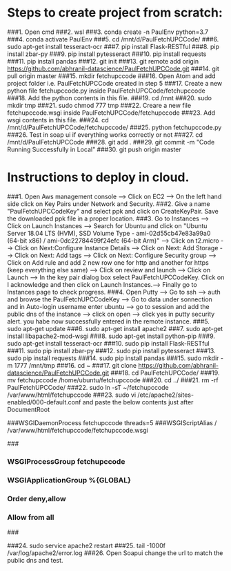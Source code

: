 # Steps to create project from scratch:
###1. Open cmd
###2. wsl
###3. conda create -n PaulEnv python=3.7
###4. conda activate PaulEnv
###5. cd /mnt/d/PaulFetchUPCCode/
###6. sudo apt-get install tesseract-ocr
###7. pip install Flask-RESTful
###8. pip install zbar-py
###9. pip install pytesseract
###10. pip install requests
###11. pip install pandas
###12. git init
###13. git remote add origin https://github.com/abhranil-datascience/PaulFetchUPCCode.git
###14. git pull origin master
###15. mkdir fetchupccode
###16. Open Atom and add project folder i.e. PaulFetchUPCCode created in step 5
###17. Create a new python file fetchupccode.py inside PaulFetchUPCCode/fetchupccode
###18. Add the python contents in this file.
###19. cd /mnt
###20. sudo mkdir tmp
###21. sudo chmod 777 tmp
###22. Creare a new file fetchupccode.wsgi inside PaulFetchUPCCode/fetchupccode
###23. Add wsgi contents in this file.
###24. cd /mnt/d/PaulFetchUPCCode/fetchupccode/
###25. python fetchupccode.py
###26. Test in soap ui if everything works correctly or not
###27. cd /mnt/d/PaulFetchUPCCode
###28. git add .
###29. git commit -m "Code Running Successfully in Local"
###30. git push origin master

# Instructions to deploy in cloud.

###1. Open Aws management console --> Click on EC2 --> On the left hand side click on Key Pairs under Network and Security.
###2. Give a name "PaulFetchUPCCodeKey" and select ppk and click on CreateKeyPair. Save the downloaded ppk file in a proper location.
###3. Go to Instances --> Click on Launch Instances --> Search for Ubuntu and click on "Ubuntu Server 18.04 LTS (HVM), SSD Volume Type - ami-02d55cb47e83a99a0 (64-bit x86) / ami-0dc22784499f24efc (64-bit Arm)" --> Click on t2.micro --> Click on Next:Configure Instance Details --> Click on Next: Add Storage --> Click on Next: Add tags --> Click on Next: Configure Security group --> Click on Add rule and add 2 new row one for http and another for https (keep everything else same) --> Click on review and launch --> Click on Launch --> In the key pair dialog box select PaulFetchUPCCodeKey. Click on I acknowledge and then click on Launch Instances.--> Finally go to Instances page to check progress.
###4. Open Putty --> Go to ssh --> auth and browse the PaulFetchUPCCodeKey --> Go to data under sonnection and in Auto-login username enter ubuntu --> go to session and add the public dns of the instance --> click on open --> click yes in putty security alert. you habe now successfully entered in the remote instance.
###5. sudo apt-get update
###6. sudo apt-get install apache2
###7. sudo apt-get install libapache2-mod-wsgi
###8. sudo apt-get install python-pip
###9. sudo apt-get install tesseract-ocr
###10. sudo pip install Flask-RESTful
###11. sudo pip install zbar-py
###12. sudo pip install pytesseract
###13. sudo pip install requests
###14. sudo pip install pandas
###15. sudo mkdir -m 1777 /mnt/tmp
###16. cd ~
###17. git clone https://github.com/abhranil-datascience/PaulFetchUPCCode.git
###18. cd PaulFetchUPCCode/
###19. mv fetchupccode /home/ubuntu/fetchupccode
###20. cd ../
###21. rm -rf PaulFetchUPCCode/
###22. sudo ln -sT ~/fetchupccode /var/www/html/fetchupccode
###23. sudo vi /etc/apache2/sites-enabled/000-default.conf and paste the below contents just after DocumentRoot

###WSGIDaemonProcess fetchupccode threads=5
###WSGIScriptAlias / /var/www/html/fetchupccode/fetchupccode.wsgi

###<Directory fetchupccode>
###    WSGIProcessGroup fetchupccode
###    WSGIApplicationGroup %{GLOBAL}
###    Order deny,allow
###    Allow from all
###</Directory>

###24. sudo service apache2 restart
###25. tail -1000f /var/log/apache2/error.log
###26. Open Soapui change the url to match the public dns and test.

